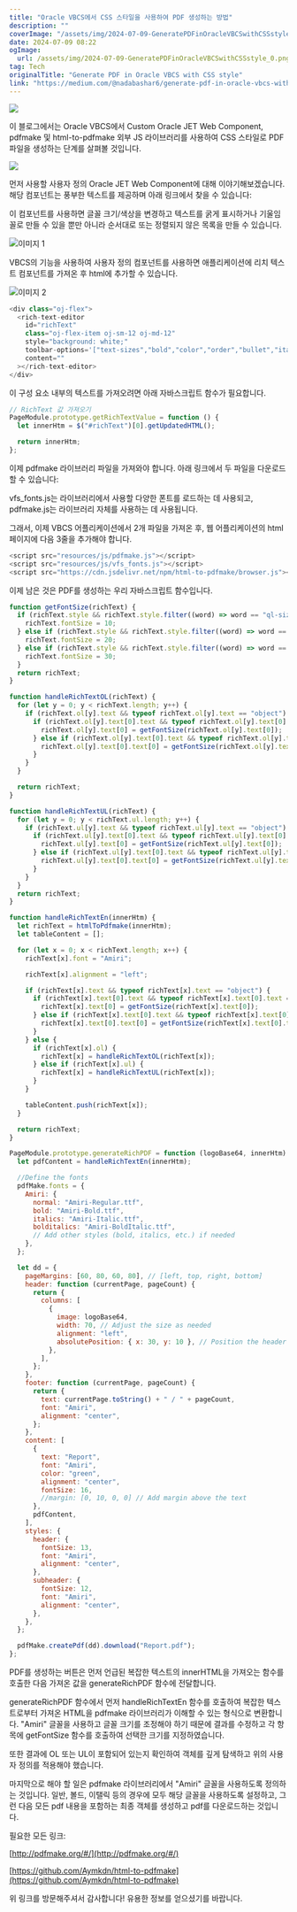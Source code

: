 ```yaml
---
title: "Oracle VBCS에서 CSS 스타일을 사용하여 PDF 생성하는 방법"
description: ""
coverImage: "/assets/img/2024-07-09-GeneratePDFinOracleVBCSwithCSSstyle_0.png"
date: 2024-07-09 08:22
ogImage:
  url: /assets/img/2024-07-09-GeneratePDFinOracleVBCSwithCSSstyle_0.png
tag: Tech
originalTitle: "Generate PDF in Oracle VBCS with CSS style"
link: "https://medium.com/@nadabashar6/generate-pdf-in-oracle-vbcs-with-css-style-897024fcf9d6"
---
```


<img src="/assets/img/2024-07-09-GeneratePDFinOracleVBCSwithCSSstyle_0.png" />

이 블로그에서는 Oracle VBCS에서 Custom Oracle JET Web Component, pdfmake 및 html-to-pdfmake 외부 JS 라이브러리를 사용하여 CSS 스타일로 PDF 파일을 생성하는 단계를 살펴볼 것입니다.

<img src="/assets/img/2024-07-09-GeneratePDFinOracleVBCSwithCSSstyle_1.png" />

먼저 사용할 사용자 정의 Oracle JET Web Component에 대해 이야기해보겠습니다. 해당 컴포넌트는 풍부한 텍스트를 제공하며 아래 링크에서 찾을 수 있습니다:

<div class="content-ad"></div>

이 컴포넌트를 사용하면 글꼴 크기/색상을 변경하고 텍스트를 굵게 표시하거나 기울임꼴로 만들 수 있을 뿐만 아니라 순서대로 또는 정렬되지 않은 목록을 만들 수 있습니다.

![이미지 1](/assets/img/2024-07-09-GeneratePDFinOracleVBCSwithCSSstyle_2.png)

VBCS의 기능을 사용하여 사용자 정의 컴포넌트를 사용하면 애플리케이션에 리치 텍스트 컴포넌트를 가져온 후 html에 추가할 수 있습니다.

![이미지 2](/assets/img/2024-07-09-GeneratePDFinOracleVBCSwithCSSstyle_3.png)

<div class="content-ad"></div>

```js
<div class="oj-flex">
  <rich-text-editor
    id="richText"
    class="oj-flex-item oj-sm-12 oj-md-12"
    style="background: white;"
    toolbar-options='["text-sizes","bold","color","order","bullet","italic"]'
    content=""
  ></rich-text-editor>
</div>
```

이 구성 요소 내부의 텍스트를 가져오려면 아래 자바스크립트 함수가 필요합니다.

```js
// RichText 값 가져오기
PageModule.prototype.getRichTextValue = function () {
  let innerHtm = $("#richText")[0].getUpdatedHTML();

  return innerHtm;
};
```

이제 pdfmake 라이브러리 파일을 가져와야 합니다. 아래 링크에서 두 파일을 다운로드할 수 있습니다:

<div class="content-ad"></div>

vfs_fonts.js는 라이브러리에서 사용할 다양한 폰트를 로드하는 데 사용되고, pdfmake.js는 라이브러리 자체를 사용하는 데 사용됩니다.

그래서, 이제 VBCS 어플리케이션에서 2개 파일을 가져온 후, 웹 어플리케이션의 html 페이지에 다음 3줄을 추가해야 합니다.

```js
<script src="resources/js/pdfmake.js"></script>
<script src="resources/js/vfs_fonts.js"></script>
<script src="https://cdn.jsdelivr.net/npm/html-to-pdfmake/browser.js"></script>
```

이제 남은 것은 PDF를 생성하는 우리 자바스크립트 함수입니다.

<div class="content-ad"></div>

```js
function getFontSize(richText) {
  if (richText.style && richText.style.filter((word) => word == "ql-size-small").length > 0) {
    richText.fontSize = 10;
  } else if (richText.style && richText.style.filter((word) => word == "ql-size-large").length > 0) {
    richText.fontSize = 20;
  } else if (richText.style && richText.style.filter((word) => word == "ql-size-huge").length > 0) {
    richText.fontSize = 30;
  }
  return richText;
}

function handleRichTextOL(richText) {
  for (let y = 0; y < richText.length; y++) {
    if (richText.ol[y].text && typeof richText.ol[y].text == "object") {
      if (richText.ol[y].text[0].text && typeof richText.ol[y].text[0].text == "string") {
        richText.ol[y].text[0] = getFontSize(richText.ol[y].text[0]);
      } else if (richText.ol[y].text[0].text && typeof richText.ol[y].text[0].text == "object") {
        richText.ol[y].text[0].text[0] = getFontSize(richText.ol[y].text[0].text[0]);
      }
    }
  }

  return richText;
}

function handleRichTextUL(richText) {
  for (let y = 0; y < richText.ul.length; y++) {
    if (richText.ul[y].text && typeof richText.ul[y].text == "object") {
      if (richText.ul[y].text[0].text && typeof richText.ul[y].text[0].text == "string") {
        richText.ul[y].text[0] = getFontSize(richText.ul[y].text[0]);
      } else if (richText.ul[y].text[0].text && typeof richText.ul[y].text[0].text == "object") {
        richText.ul[y].text[0].text[0] = getFontSize(richText.ul[y].text[0].text[0]);
      }
    }
  }
  return richText;
}

function handleRichTextEn(innerHtm) {
  let richText = htmlToPdfmake(innerHtm);
  let tableContent = [];

  for (let x = 0; x < richText.length; x++) {
    richText[x].font = "Amiri";

    richText[x].alignment = "left";

    if (richText[x].text && typeof richText[x].text == "object") {
      if (richText[x].text[0].text && typeof richText[x].text[0].text == "string") {
        richText[x].text[0] = getFontSize(richText[x].text[0]);
      } else if (richText[x].text[0].text && typeof richText[x].text[0].text == "object") {
        richText[x].text[0].text[0] = getFontSize(richText[x].text[0].text[0]);
      }
    } else {
      if (richText[x].ol) {
        richText[x] = handleRichTextOL(richText[x]);
      } else if (richText[x].ul) {
        richText[x] = handleRichTextUL(richText[x]);
      }
    }

    tableContent.push(richText[x]);
  }

  return richText;
}

PageModule.prototype.generateRichPDF = function (logoBase64, innerHtm) {
  let pdfContent = handleRichTextEn(innerHtm);

  //Define the fonts
  pdfMake.fonts = {
    Amiri: {
      normal: "Amiri-Regular.ttf",
      bold: "Amiri-Bold.ttf",
      italics: "Amiri-Italic.ttf",
      bolditalics: "Amiri-BoldItalic.ttf",
      // Add other styles (bold, italics, etc.) if needed
    },
  };

  let dd = {
    pageMargins: [60, 80, 60, 80], // [left, top, right, bottom]
    header: function (currentPage, pageCount) {
      return {
        columns: [
          {
            image: logoBase64,
            width: 70, // Adjust the size as needed
            alignment: "left",
            absolutePosition: { x: 30, y: 10 }, // Position the header outside the margins
          },
        ],
      };
    },
    footer: function (currentPage, pageCount) {
      return {
        text: currentPage.toString() + " / " + pageCount,
        font: "Amiri",
        alignment: "center",
      };
    },
    content: [
      {
        text: "Report",
        font: "Amiri",
        color: "green",
        alignment: "center",
        fontSize: 16,
        //margin: [0, 10, 0, 0] // Add margin above the text
      },
      pdfContent,
    ],
    styles: {
      header: {
        fontSize: 13,
        font: "Amiri",
        alignment: "center",
      },
      subheader: {
        fontSize: 12,
        font: "Amiri",
        alignment: "center",
      },
    },
  };

  pdfMake.createPdf(dd).download("Report.pdf");
};
```

PDF를 생성하는 버튼은 먼저 언급된 복잡한 텍스트의 innerHTML을 가져오는 함수를 호출한 다음 가져온 값을 generateRichPDF 함수에 전달합니다.

generateRichPDF 함수에서 먼저 handleRichTextEn 함수를 호출하여 복잡한 텍스트로부터 가져온 HTML을 pdfmake 라이브러리가 이해할 수 있는 형식으로 변환합니다. "Amiri" 글꼴을 사용하고 글꼴 크기를 조정해야 하기 때문에 결과를 수정하고 각 항목에 getFontSize 함수를 호출하여 선택한 크기를 지정하였습니다.

또한 결과에 OL 또는 UL이 포함되어 있는지 확인하여 객체를 깊게 탐색하고 위의 사용자 정의를 적용해야 했습니다.

<div class="content-ad"></div>

마지막으로 해야 할 일은 pdfmake 라이브러리에서 "Amiri" 글꼴을 사용하도록 정의하는 것입니다. 일반, 볼드, 이탤릭 등의 경우에 모두 해당 글꼴을 사용하도록 설정하고, 그런 다음 모든 pdf 내용을 포함하는 최종 객체를 생성하고 pdf를 다운로드하는 것입니다.

필요한 모든 링크:

[http://pdfmake.org/#/](http://pdfmake.org/#/)

[https://github.com/Aymkdn/html-to-pdfmake](https://github.com/Aymkdn/html-to-pdfmake)

<div class="content-ad"></div>

위 링크를 방문해주셔서 감사합니다! 유용한 정보를 얻으셨기를 바랍니다.

